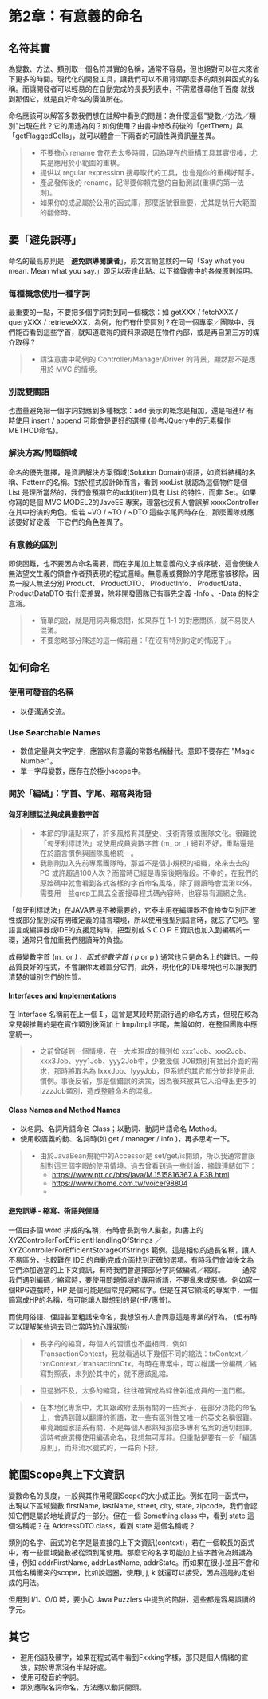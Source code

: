 
# 第2章：有意義的命名

## 名符其實

為變數、方法、類別取一個名符其實的名稱，通常不容易，但也絕對可以在未來省下更多的時間。現代化的開發工具，讓我們可以不用背頌那麼多的類別與函式的名稱。而讓開發者可以輕易的在自動完成的長長列表中，不需眾裡尋他千百度
就找到那個它，就是良好命名的價值所在。

命名應該可以解答多數我們想在註解中看到的問題：為什麼這個"變數／方法／類別"出現在此？它的用途為何？如何使用？由書中修改前後的「getThem」與「getFlaggedCells」，就可以體會一下兩者的可讀性與資訊量差異。

> * 不要擔心 rename 會花去太多時間，因為現在的重構工具其實很棒，尤其是應用於小範圍的重構。
> * 提供以 regular expression 搜尋取代的工具，也會是你的重構好幫手。
> * 產品發佈後的 rename，記得要仰頼完整的自動測試(重構的第一法則)。
> * 如果你的成品屬於公用的函式庫，那麼版號很重要，尤其是執行大範圍的翻修時。

## 要「避免誤導」

命名的最高原則是「**避免誤導閱讀者**」，原文言簡意賅的一句「Say what you mean. Mean what you say.」即足以表達此點。以下摘錄書中的各條原則說明。

### 每種概念使用一種字詞

最重要的一點，不要把多個字詞對到同一個概念：如 getXXX / fetchXXX / queryXXX / retrieveXXX，為例，他們有什麼區別？在同一個專案／團隊中，我們能否看到這些字首，就知道取得的資料來源是在物件內部，或是再自第三方的媒介取得？

> * 請注意書中範例的 Controller/Manager/Driver 的背景，顯然那不是應用於 MVC 的情境。

### 別說雙關語 

也盡量避免把一個字詞對應到多種概念：add 表示的概念是相加，還是相連!? 有時使用 insert / append 可能會是更好的選擇 (參考JQuery中的元素操作METHOD命名)。

### 解決方案/問題領域

命名的優先選擇，是資訊解決方案領域(Solution Domain)術語，如資料結構的名稱、Pattern的名稱。對於程式設計師而言，看到 xxxList 就認為這個物件是個 List 是理所當然的，我們會預期它的add(item)具有 List 的特性，而非 Set。如果你寫的是個 MVC MODEL2的JaveEE 專案，理當也沒有人會誤解 xxxxController 在其中扮演的角色。但若 ~VO / ~TO / ~DTO 這些字尾同時存在，那麼團隊就應該要好好定義一下它們的角色差異了。

### 有意義的區別

即使困難，也不要因為命名需要，而在字尾加上無意義的文字或序號，這會使後人無法望文生義的領會作者預表現的程式邏輯。無意義或贅餘的字尾應當被移除，因為一般人無法分別 Product、 ProductDTO、 ProductInfo、 ProductData、 ProductDataDTO 有什麼差異，除非開發團隊已有事先定義 -Info 、-Data 的特定意涵。

> * 簡單的說，就是用詞與概念間，如果存在 1-1 的對應關係，就不易使人混淆。
> * 不要忽略部分陳述的這一條前題：「在沒有特別約定的情況下」。

## 如何命名

### 使用可發音的名稱
* 以便溝通交流。

### Use Searchable Names
* 數值定量與文字定字，應當以有意義的常數名稱替代。意即不要存在 "Magic Number"。
* 單一字母變數，應存在於極小scope中。

### 閞於「編碼」：字首、字尾、縮寫與術語

#### 匈牙利標誌法與成員變數字首

> * 本節的爭議點來了，許多風格有其歷史、技術背景或團隊文化。很難說「匈牙利標誌法」或使用成員變數字首 (m_ or _) 絕對不好，重點還是在於語言慣例與團隊風格統一。
> * 我剛剛加入先前專案團隊時，那並不是個小規模的組織，來來去去的 PG 或許超過100人次？而當時已經是專案後期階段。不幸的，在我們的原始碼中就會看到各式各樣的字首命名風格，除了閱讀時會混淆以外，需要用一些grep工具去全面搜尋程式碼內容時，也容易有漏網之魚。

「匈牙利標誌法」在JAVA界是不被需要的，它泰半用在編譯器不會檢查型別正確性或部分型別沒有明確定義的語言環境，所以使用強型別語言時，就忘了它吧。當語言或編譯器或IDE的支援足夠時，把型別或ＳＣＯＰＥ資訊也加入到編碼的一環，通常只會加重我們閱讀時的負擔。

成員變數字首 (m_ or _) 、函式參數字首 ( p_ or p ) 通常也只是命名上的雜訊。一般品質良好的程式，不會讓你太難區分它們，此外，現化化的IDE環境也可以讓我們清楚的識別它們的性質。

#### Interfaces and Implementations

在 Interface 名稱前在上一個Ｉ，這曾是某段時期流行過的命名方式，但現在較為常見報推薦的是在實作類別後面加上 Imp/Impl 字尾，無論如何，在整個團隊中應當統一。

> * 之前曾碰到一個情境，在一大堆現成的類別如 xxx1Job、xxx2Job、xxx3Job、yyy1Job、yyy2Job中，少數幾個 JOB類別有抽出介面的需求，那時將取名為 IxxxJob、IyyyJob，但系統的其它部分並非使用此慣例。事後反省，那是個錯誤的決策，因為後來被其它人沿伸出更多的IzzzJob類別，造成整體命名的混亂。

#### Class Names and Method Names

* 以名詞、名詞片語命名 Class；以動詞、動詞片語命名 Method。
* 使用較廣義的動、名詞時(如 get / manager / info  )，再多思考一下。

> * 由於JavaBean規範中的Accessor是 set/get/is開頭，所以我通常會限制對這三個字眼的使用情境。過去曾看到過一些討論，摘錄連結如下：
>   * https://www.ptt.cc/bbs/java/M.1515816367.A.F3B.html
>   * https://www.ithome.com.tw/voice/98804
>   * [](https://www.ithome.com.tw/voice/98804 "Getter、Setter的用與不用")








#### 避免誤導 - 縮寫、術語與俚語

一個由多個 word 拼成的名稱，有時會長到令人髮指，如書上的 XYZControllerForEfficientHandlingOfStrings ／ XYZControllerForEfficientStorageOfStrings 範例。這是相似的過長名稱，讓人不易區分，也較難在 IDE 的自動完成介面找到正確的選項。有時我們會如後文為它們添加適當的上下文資訊，有時我們會選擇部分字詞做編碼／縮寫。
　　
通常我們遇到編碼／縮寫時，要使用問題領域的專用術語，不要亂來或惡搞。例如寫一個RPG遊戲時，HP 是個可能是個常見的縮寫字。但是在其它領域的專案中，一個簡寫成HP的名稱，有可能讓人聯想到的是(HP/惠普)。

而使用俗語、俚語甚至粗話來命名，我想沒有人會同意這是專業的行為。 (但有時可以理解某些過去同仁當時的心理狀態)

> * 長字的的縮寫，每個人的習慣也不盡相同，例如 TransactionContext，我就看過以下幾個不同的縮法：txContext／txnContext／transactionCtx。有時在專案中，可以維護一份編碼／縮寫對照表，未列於其中的，就不應該亂縮。

> * 但過猶不及，太多的縮寫，往往確實成為絆住新進成員的一道門檻。

> * 在本地化專案中，尤其跟政府法規有關的一些案子，在部分功能的命名上，會遇到難以翻譯的術語，取一些有區別性又唯一的英文名稱很難。畢竟跟國家語系有關，不是每個人都熟知那麼多專有名案的適切翻譯。
> 這時考慮選擇使用編碼命名，我想無可厚非。但重點是要有一份「編碼原則」，而非流水號式的，一路向下排。



## 範圍Scope與上下文資訊

變數命名的長度，一般與其作用範圍Scope的大小成正比。例如在同一函式中，出現以下區域變數 firstName, lastName, street, city, state, zipcode，我們會認知它們是屬於地址資訊的一部分。但在一個 Something.class 中，看到 state 這個名稱呢？在 AddressDTO.class，看到 state 這個名稱呢？

類別的名字、函式的名字是最直接的上下文資訊(context)，若在一個較長的函式中，有一些區域變數被從頭到尾使用。那麼它的名字可能加上些字首做為辨識為佳，例如 addrFirstName, addrLastName, addrState。而如果在很小並且不會和其他名稱衝突的scope，比如說迴圈，使用i, j, k 就還可以接受，因為這是約定俗成的用法。

但用到 l/1、O/0  時，要小心 Java Puzzlers 中提到的陷阱，這些都是容易誤讀的字元。 　　

## 其它






* 避用俗語及髒字，如果在程式碼中看到Fxxking字樣，那只是個人情緒的宣洩，對於專案沒有半點好處。
* 使用可發音的字詞。
* 類別應取名詞命名，方法應以動詞開頭。

